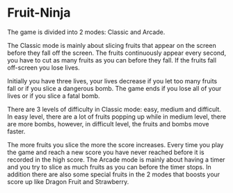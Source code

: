 # Fruit-Ninja
 
The game is divided into 2 modes: Classic and Arcade. 

The Classic mode is mainly about slicing fruits that appear on the screen before they fall off the screen. The fruits continuously appear every second, you have to cut as many fruits as you can before they fall. If the fruits fall off-screen you lose lives. 

Initially you have three lives, your lives decrease if you let too many fruits fall or if you slice a dangerous bomb. The game ends if you lose all of your lives or if you slice a fatal bomb. 

There are 3 levels of difficulty in Classic mode: easy, medium and difficult. In easy level, there are a lot of fruits popping up while in medium level, there are more bombs, however, in difficult level, the fruits and bombs move faster.

The more fruits you slice the more the score increases. Every time you play the game and reach a new score you have never reached before it is recorded in the high score. The Arcade mode is mainly about having a timer and you try to slice as much fruits as you can before the timer stops. In addition there are also some special fruits in the 2 modes that boosts your score up like Dragon Fruit and Strawberry.

